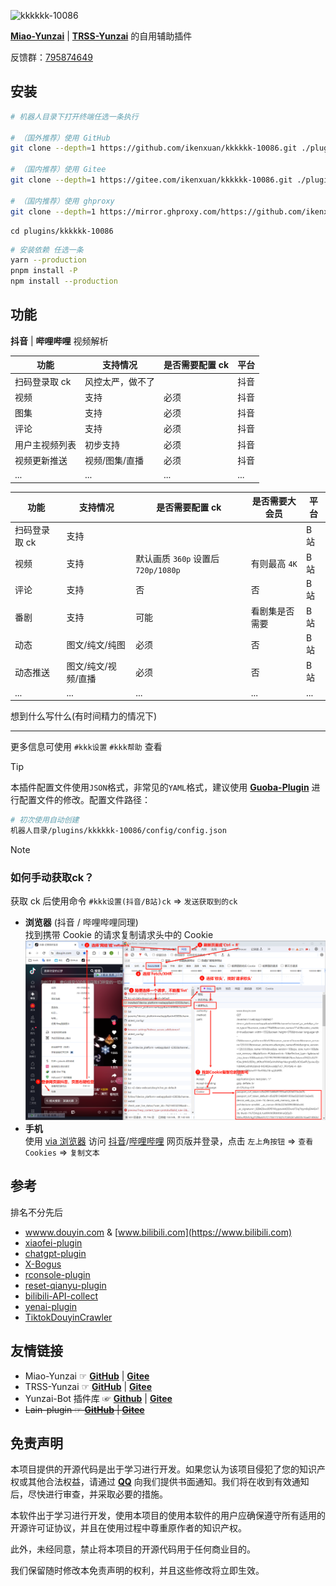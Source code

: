 ![kkkkkk-10086](https://socialify.git.ci/ikenxuan/kkkkkk-10086/image?font=Inter&forks=1&issues=1&language=1&name=1&owner=1&pattern=Plus&pulls=1&stargazers=1&theme=Auto)

[**Miao-Yunzai**](https://github.com/yoimiya-kokomi/Miao-Yunzai) | [**TRSS-Yunzai**](https://github.com/TimeRainStarSky/Yunzai) 的自用辅助插件

反馈群：[795874649](http://qm.qq.com/cgi-bin/qm/qr?_wv=1027&k=S8y6baEcSkO6TEO5kEdfgmJhz79Oxdw5&authKey=ficWQytHGz3KIv5i0HpGbEeMBpABBXfjEMYRzo3ZwMV%2B0Y5mq8cC0Yxbczfa904H&noverify=0&group_code=795874649)

## 安装

```sh
# 机器人目录下打开终端任选一条执行

# （国外推荐）使用 GitHub
git clone --depth=1 https://github.com/ikenxuan/kkkkkk-10086.git ./plugins/kkkkkk-10086/

# （国内推荐）使用 Gitee
git clone --depth=1 https://gitee.com/ikenxuan/kkkkkk-10086.git ./plugins/kkkkkk-10086/

# （国内推荐）使用 ghproxy
git clone --depth=1 https://mirror.ghproxy.com/https://github.com/ikenxuan/kkkkkk-10086.git ./plugins/kkkkkk-10086/
```

```
cd plugins/kkkkkk-10086
```

```sh
# 安装依赖 任选一条
yarn --production
pnpm install -P
npm install --production
```

## 功能

**抖音** | **哔哩哔哩** 视频解析

| 功能           | 支持情况         | 是否需要配置 ck | 平台 |
| -------------- | ---------------- | --------------- | ---- |
| 扫码登录取 ck  | 风控太严，做不了 |                | 抖音 |
| 视频           | 支持             | 必须            | 抖音 |
| 图集           | 支持             | 必须            | 抖音 |
| 评论           | 支持             | 必须            | 抖音 |
| 用户主视频列表 | 初步支持         | 必须            | 抖音 |
| 视频更新推送   | 视频/图集/直播             | 必须            | 抖音 |
| ...            | ...              | ...             | ...  |

| 功能          | 支持情况            | 是否需要配置 ck                     | 是否需要大会员 | 平台 |
| ------------- | ------------------- | ----------------------------------- | -------------- | ---- |
| 扫码登录取 ck | 支持                |                                     |                | B 站 |
| 视频          | 支持                | 默认画质 `360p` 设置后 `720p/1080p` | 有则最高 `4K`  | B 站 |
| 评论          | 支持                | 否                                  | 否             | B 站 |
| 番剧          | 支持                | 可能                                | 看剧集是否需要 | B 站 |
| 动态          | 图文/纯文/纯图      | 必须                                | 否             | B 站 |
| 动态推送      | 图文/纯文/视频/直播 | 必须                                | 否             | B 站 |
| ...           | ...                 | ...                                 | ...            | ...  |

想到什么写什么(有时间精力的情况下)

---

更多信息可使用 `#kkk设置` `#kkk帮助` 查看

> [!TIP]  
> 本插件配置文件使用`JSON`格式，非常见的`YAML`格式，建议使用 [**Guoba-Plugin**](https://github.com/guoba-yunzai/guoba-plugin) 进行配置文件的修改。配置文件路径：
>
> ```sh
> # 初次使用自动创建
> 机器人目录/plugins/kkkkkk-10086/config/config.json
> ```

> [!NOTE]
>
> ### **如何手动获取ck？**
>
> 获取 ck 后使用命令 `#kkk设置(抖音/B站)ck` => `发送获取到的ck`
>
> - **浏览器** (抖音 / 哔哩哔哩同理)  
>   找到携带 Cookie 的请求复制请求头中的 Cookie  
>   ![img](./resources/pic/pic1.png)
> - **手机**  
>   使用 [via 浏览器](https://res.viayoo.com/v1/via-release-cn.apk) 访问 [抖音](https://www.douyin.com/)/[哔哩哔哩](https://www.bilibili.com/) 网页版并登录，点击 `左上角按钮` => `查看 Cookies` => `复制文本`

## 参考

排名不分先后

- [wwww.douyin.com](https://www.douyin.com) & [www.bilibili.com](https://www.bilibili.com)
- [xiaofei-plugin](https://gitee.com/xfdown/xiaofei-plugin)
- [chatgpt-plugin](https://github.com/ikechan8370/chatgpt-plugin)
- [X-Bogus](https://github.com/B1gM8c/X-Bogus)
- [rconsole-plugin](https://gitee.com/kyrzy0416/rconsole-plugin)
- [reset-qianyu-plugin](https://gitee.com/think-first-sxs/reset-qianyu-plugin)
- [bilibili-API-collect](https://github.com/SocialSisterYi/bilibili-API-collect)
- [yenai-plugin](https://github.com/yeyang52/yenai-plugin)
- [TiktokDouyinCrawler](https://github.com/NearHuiwen/TiktokDouyinCrawler)

## 友情链接

- Miao-Yunzai ☞ [**GitHub**](https://github.com/yoimiya-kokomi/Miao-Yunzai) | [**Gitee**](https://gitee.com/yoimiya-kokomi/Miao-Yunzai)
- TRSS-Yunzai ☞ [**GitHub**](https://github.com/TimeRainStarSky/Yunzai) | [**Gitee**](https://gitee.com/TimeRainStarSky/Yunzai)
- Yunzai-Bot 插件库 ☞ [**Github**](https://github.com/yhArcadia/Yunzai-Bot-plugins-index) | [**Gitee**](https://gitee.com/yhArcadia/Yunzai-Bot-plugins-index)
- ~~Lain-plugin ☞ [**GitHub**](https://github.com/Loli-Lain/Lain-plugin) | [**Gitee**](https://gitee.com/Zyy955/Lain-plugin)~~

## 免责声明

本项目提供的开源代码是出于学习进行开发。如果您认为该项目侵犯了您的知识产权或其他合法权益，请通过 **[QQ](https://qm.qq.com/q/k6Up32hdWE)** 向我们提供书面通知。我们将在收到有效通知后，尽快进行审查，并采取必要的措施。

本软件出于学习进行开发，使用本项目的使用本软件的用户应确保遵守所有适用的开源许可证协议，并且在使用过程中尊重原作者的知识产权。

此外，未经同意，禁止将本项目的开源代码用于任何商业目的。

我们保留随时修改本免责声明的权利，并且这些修改将立即生效。
